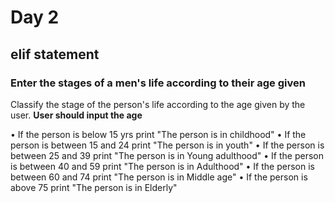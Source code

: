 # Day 2
## elif statement 
### Enter the stages of a men's life according to their age given 

Classify the stage of the person's life according to the age given by the user.
**User should input the age** 

• If the person is below 15 yrs 
  print "The person is in childhood"
• If the person is between 15 and 24 
  print "The person is in youth"
• If the person is between 25 and 39
  print "The person is in Young adulthood"
• If the person is between 40 and 59 
  print "The person is in Adulthood"
• If the person is between 60 and 74 
  print "The person is in Middle age"
• If the person is above 75 
  print "The person is in Elderly"